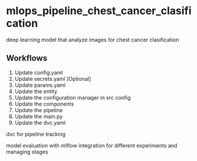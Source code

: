 # mlops_pipeline_chest_cancer_clasification

deep learning model that analyze images for chest cancer clasification

## Workflows

1. Update config.yaml
2. Update secrets.yaml [Optional]
3. Update params.yaml
4. Update the entity
5. Update the configuration manager in src config
6. Update the components
7. Update the pipeline
8. Update the main.py
9. Update the dvc.yaml


dvc for pipeline tracking

model evaluation with mlflow integration for different experiments and managing stages